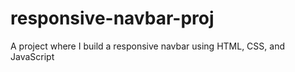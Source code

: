 # responsive-navbar-proj
A project where I build a responsive navbar using HTML, CSS, and JavaScript
